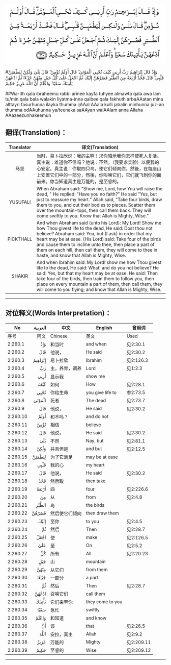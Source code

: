 ![002:260](images/002_260.gif)

#وَإِذْ قَالَ إِبْرَاهِيمُ رَبِّ أَرِنِي كَيْفَ تُحْيِي الْمَوْتَىٰ ۖ قَالَ أَوَلَمْ تُؤْمِنْ ۖ قَالَ بَلَىٰ وَلَٰكِنْ لِيَطْمَئِنَّ قَلْبِي ۖ قَالَ فَخُذْ أَرْبَعَةً مِنَ الطَّيْرِ فَصُرْهُنَّ إِلَيْكَ ثُمَّ اجْعَلْ عَلَىٰ كُلِّ جَبَلٍ مِنْهُنَّ جُزْءًا ثُمَّ ادْعُهُنَّ يَأْتِينَكَ سَعْيًا ۚ وَاعْلَمْ أَنَّ اللَّهَ عَزِيزٌ حَكِيمٌ 

##Wa-ith qala ibraheemu rabbi arinee kayfa tuhyee almawta qala awa lam tu/min qala bala walakin liyatma-inna qalbee qala fakhuth arbaAAatan mina alttayri fasurhunna ilayka thumma ijAAal AAala kulli jabalin minhunna juz-an thumma odAAuhunna ya/teenaka saAAyan waiAAlam anna Allaha AAazeezunhakeemun 

## 翻译(Translation)：

| Translator | 译文(Translation)                                            |
| :--------: | ------------------------------------------------------------ |
|    马坚    | 当时，易卜拉欣说：我的主啊！求你昭示我你怎样使死人复活。真主说：难道你不信吗？他说：不然，（我要求实验）以便我的心安定。真主说：你取四只鸟，使它们倾向你，然後，在每座山上安置它们中的一部分，然後，你叫唤它们，它们就飞到你的面前来。你当知道真主是万能的，是至睿的。 |
|  YUSUFALI  | When Abraham said: "Show me, Lord, how You will raise the dead, " He replied: "Have you no faith?" He said "Yes, but just to reassure my heart." Allah said, "Take four birds, draw them to you, and cut their bodies to pieces. Scatter them over the mountain-tops, then call them back. They will come swiftly to you. Know that Allah is Mighty, Wise." |
| PICKTHALL  | And when Abraham said (unto his Lord): My Lord! Show me how Thou givest life to the dead, He said: Dost thou not believe? Abraham said: Yea, but (I ask) in order that my heart may be at ease. (His Lord) said: Take four of the birds and cause them to incline unto thee, then place a part of them on each hill, then call them, they will come to thee in haste, and know that Allah is Mighty, Wise. |
|   SHAKIR   | And when Ibrahim said: My Lord! show me how Thou givest life to the dead, He said: What! and do you not believe? He said: Yes, but that my heart may be at ease. He said: Then take four of the birds, then train them to follow you, then place on every mountain a part of them, then call them, they will come to you flying; and know that Allah is Mighty, Wise. |

---

## 对位释义(Words Interpretation)：

| No   | العربية | 中文    | English | 曾用词 |
| ---- | ------: | ------- | ------- | ------ |
| 序号 |    阿文 | Chinese | 英文    | Used   |
| 2:260.1  | وَإِذْ     | 和当时        | and when         | 见2:30.1   |
| 2:260.2  | قَالَ     | 他说，         | He said          | 见2:30.2   |
| 2:260.3  | إِبْرَاهِيمُ | 易卜拉欣       | Ibrahim          | 见2:126.3  |
| 2:260.4  | رَبِّ      | 主，养育，调养 | Lord             | 见1:2.3    |
| 2:260.5  | أَرِنِي    | 显示我         | show me          |            |
| 2:260.6  | كَيْفَ     | 如何           | How              | 见2:28.1   |
| 2:260.7  | تُحْيِي    | 你给生命       | you give life to | 参2:73.5   |
| 2:260.8  | الْمَوْتَىٰ  | 死者           | The dead         | 见2:73.7   |
| 2:260.9  | قَالَ     | 他说，         | He said          | 见2:30.2   |
| 2:260.10 | أَوَلَمْ    | 和不吗？       | and do not       |            |
| 2:260.11 | تُؤْمِنْ    | 相信           | believe          |            |
| 2:260.12 | قَالَ     | 他说，         | He said          | 见2:30.2   |
| 2:260.13 | بَلَىٰ     | 不然           | Nay, but         | 见2:81.1   |
| 2:260.14 | وَلَٰكِنْ    | 并且但是       | and but          | 见2:12.5   |
| 2:260.15 | لِيَطْمَئِنَّ  | 为了它满足     | may be at ease   |            |
| 2:260.16 | قَلْبِي    | 我的心         | my heart         |            |
| 2:260.17 | قَالَ     | 他说，         | He said          | 见2:30.2   |
| 2:260.18 | فَخُذْ     | 然后取         | then take        |            |
| 2:260.19 | أَرْبَعَةً   | 四             | four             | 见2:226.6  |
| 2:260.20 | مِنَ      | 从             | from             | 见2:4.8    |
| 2:260.21 | الطَّيْرِ   | 鸟             | the birds        |            |
| 2:260.22 | فَصُرْهُنَّ   | 然后使它们倾向 | then draw them   |            |
| 2:260.23 | إِلَيْكَ    | 至你           | to you           | 见2:4.5    |
| 2:260.24 | ثُمَّ      | 然后           | Then             | 见2:28.7   |
| 2:260.25 | اجْعَلْ    | 使             | make             | 见2:126.5  |
| 2:260.26 | عَلَىٰ     | 至             | On               | 见2:5.2    |
| 2:260.27 | كُلِّ      | 所有           | All              | 见2:20.23  |
| 2:260.28 | جَبَلٍ     | 山             | mountain         |            |
| 2:260.29 | مِنْهُنَّ    | 从它们         | from them        |            |
| 2:260.30 | جُزْءًا    | 一部分         | a part           |            |
| 2:260.31 | ثُمَّ      | 然后           | Then             | 见2:28.7   |
| 2:260.32 | ادْعُهُنَّ   | 召唤它们       | call them        |            |
| 2:260.33 | يَأْتِينَكَ  | 它们来至你     | they come to you |            |
| 2:260.34 | سَعْيًا    | 急忙           | swiftly          |            |
| 2:260.35 | وَاعْلَمْ   | 和知道         | and know         |            |
| 2:260.36 | أَنَّ      | 该             | that             | 见2:26.5   |
| 2:260.37 | اللَّهَ    | 安拉，真主     | Allah            | 见2:9.2 |
| 2:260.38 | عَزِيزٌ    | 万能的         | Mighty           | 见2:209.11 |
| 2:260.39 | حَكِيمٌ    | 至睿的         | Wise             | 见2:209.12 |

---
